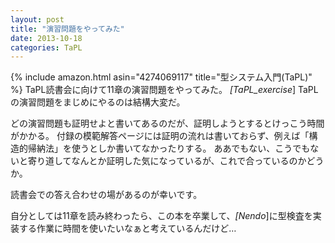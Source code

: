 ```yaml
---
layout: post
title: "演習問題をやってみた"
date: 2013-10-18
categories: TaPL
---
```

{% include amazon.html asin="4274069117" title="型システム入門(TaPL)" %}
TaPL読書会に向けて11章の演習問題をやってみた。
 *[TaPL_exercise*] 
TaPLの演習問題をまじめにやるのは結構大変だ。

どの演習問題も証明せよと書いてあるのだが、証明しようとするとけっこう時間がかかる。
付録の模範解答ページには証明の流れは書いておらず、例えば「構造的帰納法」を使うとしか書いてなかったりする。
ああでもない、こうでもないと寄り道してなんとか証明した気になっているが、これで合っているのかどうか。

読書会での答え合わせの場があるのが幸いです。

自分としては11章を読み終わったら、この本を卒業して、*[Nendo*]に型検査を実装する作業に時間を使いたいなぁと考えているんだけど…
